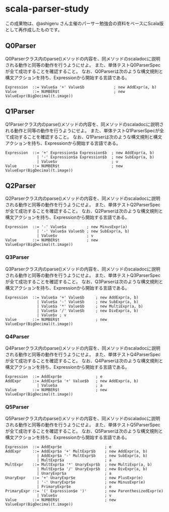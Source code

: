 # scala-parser-study

この成果物は、@ashigeru さん主催のパーサー勉強会の資料をベースにScala版として再作成したものです。

## Q0Parser

Q0Parserクラス内のparse()メソッドの内容を、同メソッドのscaladocに説明される動作と同等の動作を行うようにせよ。
また、単体テストQ0ParserSpecが全て成功することを確認すること。
なお、Q0Parserは次のような構文規則と構文アクションを持ち、Expressionから開始する言語である。

```
Expression	::=	Value$a '+' Value$b        	    ; new AddExpr(a, b)
Value	    ::=	NUMBER$t                        ; new ValueExpr(BigDecimal(t.image))
```

## Q1Parser

Q1Parserクラス内のparse()メソッドの内容を、同メソッドのscaladocに説明される動作と同等の動作を行うようにせよ。
また、単体テストQ1ParserSpecが全て成功することを確認すること。
なお、Q1Parserは次のような構文規則と構文アクションを持ち、Expressionから開始する言語である。

```
Expression	::=	'+' Expression$a Expression$b  ; new AddExpr(a, b)
	          | '-' Expression$a Expression$b  ; new SubExpr(a, b)
              | Value$v                        ; v
Value       ::= NUMBER$t                       ; new ValueExpr(BigDecimal(t.image))
```

## Q2Parser

Q2Parserクラス内のparse()メソッドの内容を、同メソッドのscaladocに説明される動作と同等の動作を行うようにせよ。
また、単体テストQ2ParserSpecが全て成功することを確認すること。
なお、Q2Parserは次のような構文規則と構文アクションを持ち、Expressionから開始する言語である。

```
Expression	::=	'-' Value$a         ; new MinusExpr(a)
	          |	'-' Value$a Value$b	; new SubExpr(a, b)
              |	Value$v             ; v
Value       ::=	NUMBER$t            ; new ValueExpr(BigDecimal(t.image))
```

### Q3Parser

Q3Parserクラス内のparse()メソッドの内容を、同メソッドのscaladocに説明される動作と同等の動作を行うようにせよ。
また、単体テストQ3ParserSpecが全て成功することを確認すること。
なお、Q3Parserは次のような構文規則と構文アクションを持ち、Expressionから開始する言語である。

```
Expression	::=	Value$a '+' Value$b     ; new AddExpr(a, b)
              |	Value$a '-' Value$b     ; new SubExpr(a, b)
              |	Value$a '*' Value$b     ; new MultiExpr(a, b)
              |	Value$a '/' Value$b     ; new DivExpr(a, b)
              |	Value$v	; v
Value       ::=	NUMBER$t                ; new ValueExpr(BigDecimal(t.image))
```

### Q4Parser

Q4Parserクラス内のparse()メソッドの内容を、同メソッドのscaladocに説明される動作と同等の動作を行うようにせよ。
また、単体テストQ4ParserSpecが全て成功することを確認すること。
なお、Q4Parserは次のような構文規則と構文アクションを持ち、Expressionから開始する言語である。

```
Expression  ::=	AddExpr$e               ; e
AddExpr     ::=	AddExpr$a '+' Value$b	; new AddExpr(a, b)
              |	Value$a                 ; a
Value       ::=	NUMBER$t                ; new ValueExpr(BigDecimal(t.image))
```

### Q5Parser

Q5Parserクラス内のparse()メソッドの内容を、同メソッドのscaladocに説明される動作と同等の動作を行うようにせよ。
また、単体テストQ5ParserSpecが全て成功することを確認すること。
なお、Q5Parserは次のような構文規則と構文アクションを持ち、Expressionから開始する言語である。

```
Expression	::=	AddExpr$e                   ; e
AddExpr     ::=	AddExpr$a '+' MultExpr$b	; new AddExpr(a, b)
              |	AddExpr$a '-' MultExpr$b	; new SubExpr(a, b)
              |	MultExpr$a                  ; a
MultExpr	::=	MultExpr$a '*' UnaryExpr$b	; new MultiExpr(a, b)
              |	MultExpr$a '/' UnaryExpr$b	; new DivExpr(a, b)
              |	UnaryExpr$a                 ; a
UnaryExpr	::=	'+' UnaryExpr$e             ; new PlusExpr(e)
              |	'-' UnaryExpr$e             ; new MinusExpr(e)
              |	PrimaryExpr$e               ; e
PrimaryExpr	::=	'(' Expression$e ')'        ; new ParenthesizedExpr(e)
              |	Value$v                     ; v
Value       ::=	NUMBER$t                    ; new ValueExpr(BigDecimal(t.image))
```
